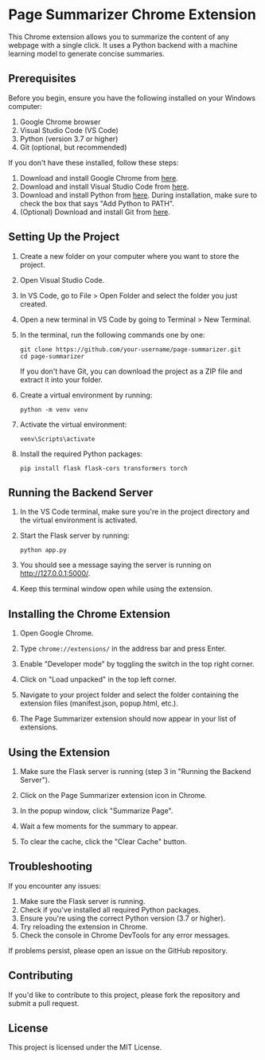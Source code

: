 # Page Summarizer Chrome Extension

This Chrome extension allows you to summarize the content of any webpage with a single click. It uses a Python backend with a machine learning model to generate concise summaries.

## Prerequisites

Before you begin, ensure you have the following installed on your Windows computer:

1. Google Chrome browser
2. Visual Studio Code (VS Code)
3. Python (version 3.7 or higher)
4. Git (optional, but recommended)

If you don't have these installed, follow these steps:

1. Download and install Google Chrome from [here](https://www.google.com/chrome/).
2. Download and install Visual Studio Code from [here](https://code.visualstudio.com/download).
3. Download and install Python from [here](https://www.python.org/downloads/). During installation, make sure to check the box that says "Add Python to PATH".
4. (Optional) Download and install Git from [here](https://git-scm.com/download/win).

## Setting Up the Project

1. Create a new folder on your computer where you want to store the project.

2. Open Visual Studio Code.

3. In VS Code, go to File > Open Folder and select the folder you just created.

4. Open a new terminal in VS Code by going to Terminal > New Terminal.

5. In the terminal, run the following commands one by one:

   ```
   git clone https://github.com/your-username/page-summarizer.git
   cd page-summarizer
   ```

   If you don't have Git, you can download the project as a ZIP file and extract it into your folder.

6. Create a virtual environment by running:

   ```
   python -m venv venv
   ```

7. Activate the virtual environment:

   ```
   venv\Scripts\activate
   ```

8. Install the required Python packages:

   ```
   pip install flask flask-cors transformers torch
   ```

## Running the Backend Server

1. In the VS Code terminal, make sure you're in the project directory and the virtual environment is activated.

2. Start the Flask server by running:

   ```
   python app.py
   ```

3. You should see a message saying the server is running on http://127.0.0.1:5000/.

4. Keep this terminal window open while using the extension.

## Installing the Chrome Extension

1. Open Google Chrome.

2. Type `chrome://extensions/` in the address bar and press Enter.

3. Enable "Developer mode" by toggling the switch in the top right corner.

4. Click on "Load unpacked" in the top left corner.

5. Navigate to your project folder and select the folder containing the extension files (manifest.json, popup.html, etc.).

6. The Page Summarizer extension should now appear in your list of extensions.

## Using the Extension

1. Make sure the Flask server is running (step 3 in "Running the Backend Server").

2. Click on the Page Summarizer extension icon in Chrome.

3. In the popup window, click "Summarize Page".

4. Wait a few moments for the summary to appear.

5. To clear the cache, click the "Clear Cache" button.

## Troubleshooting

If you encounter any issues:

1. Make sure the Flask server is running.
2. Check if you've installed all required Python packages.
3. Ensure you're using the correct Python version (3.7 or higher).
4. Try reloading the extension in Chrome.
5. Check the console in Chrome DevTools for any error messages.

If problems persist, please open an issue on the GitHub repository.

## Contributing

If you'd like to contribute to this project, please fork the repository and submit a pull request.

## License

This project is licensed under the MIT License.
